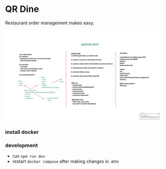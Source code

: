 # QR Dine

Restaurant order management makes easy.

![MVP](doc/mvp.png)

### install docker

### development

- run `npm run dev`
- restart `docker compose` after making changes in .env
